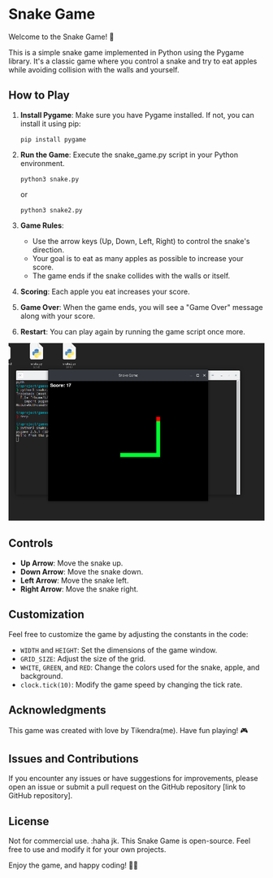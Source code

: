 # Snake Game 
Welcome to the Snake Game! 🐍

This is a simple snake game implemented in Python using the Pygame library. It's a classic game where you control a snake and try to eat apples while avoiding collision with the walls and yourself.

## How to Play
1. **Install Pygame**: Make sure you have Pygame installed. If not, you can install it using pip:

    ```
    pip install pygame
    ```

2. **Run the Game**: Execute the snake_game.py script in your Python environment.
    ```
    python3 snake.py  
    ```
    or 
    ```
    python3 snake2.py
    ```

3. **Game Rules**:

    * Use the arrow keys (Up, Down, Left, Right) to control the snake's direction.
    * Your goal is to eat as many apples as possible to increase your score.
    * The game ends if the snake collides with the walls or itself.

4. **Scoring**: Each apple you eat increases your score.

5. **Game Over**: When the game ends, you will see a "Game Over" message along with your score.

6. **Restart**: You can play again by running the game script once more.

![Snake Game](screenshot.png)
## Controls
* **Up Arrow**: Move the snake up.
* **Down Arrow**: Move the snake down.
* **Left Arrow**: Move the snake left.
* **Right Arrow**: Move the snake right.

## Customization
Feel free to customize the game by adjusting the constants in the code:

* `WIDTH` and `HEIGHT`: Set the dimensions of the game window.
* `GRID_SIZE`: Adjust the size of the grid.
* `WHITE`, `GREEN`, and `RED`: Change the colors used for the snake, apple, and background.
* `clock.tick(10)`: Modify the game speed by changing the tick rate.

## Acknowledgments
This game was created with love by Tikendra(me). Have fun playing! 🎮

## Issues and Contributions
If you encounter any issues or have suggestions for improvements, please open an issue or submit a pull request on the GitHub repository [link to GitHub repository].

## License
Not for commercial use. :haha jk.
This Snake Game is open-source. Feel free to use and modify it for your own projects.

Enjoy the game, and happy coding! 🎉🐍